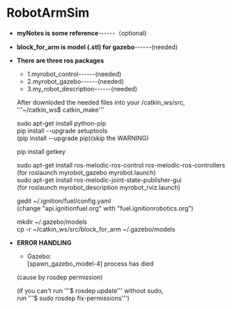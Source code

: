 # RobotArmSim

* **myNotes is some reference**------（optional)

* **block_for_arm is model (.stl) for gazebo**------(needed)


* **There are three ros packages**
  * 1.myrobot_control------(needed)
  * 2.myrobot_gazebo------(needed)
  * 3.my_robot_description------(needed)
  
  After downloded the needed files into your /catkin_ws/src,<br />
  '''~/catkin_ws$ catkin_make'''
  
  
  sudo apt-get install python-pip <br />
  pip install --upgrade setuptools <br />
  (pip install --upgrade pip)(skip the WARNING) <br />
  
  pip install getkey <br />
  
  sudo apt-get install ros-melodic-ros-control ros-melodic-ros-controllers <br />
  (for roslaunch myrobot_gazebo myrobot.launch) <br />
  sudo apt-get install ros-melodic-joint-state-publisher-gui <br />
  (for roslaunch myrobot_description myrobot_rviz.launch) <br />
  
  gedit ~/.ignition/fuel/config.yaml <br />
  (change "api.ignitionfuel.org" with "fuel.ignitionrobotics.org") <br />
  
  
  mkdir ~/.gazebo/models <br />
  cp -r ~/catkin_ws/src/block_for_arm ~/.gazebo/models <br />
  
  
* **ERROR HANDLING** <br />
  
  
  * Gazebo:<br />
  [spawn_gazebo_model-4] process has died <br />
  
   (cause by rosdep permission)<br />
  
   (if you can't run '''$ rosdep update''' without sudo,<br />
   run '''$ sudo rosdep fix-permissions''')<br />
  
